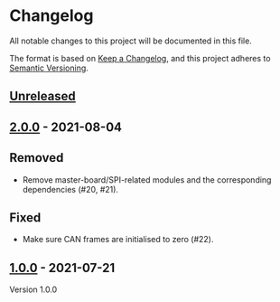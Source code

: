 # Changelog
All notable changes to this project will be documented in this file.

The format is based on [Keep a Changelog](https://keepachangelog.com/en/1.0.0/),
and this project adheres to [Semantic Versioning](https://semver.org/spec/v2.0.0.html).

## [Unreleased]


## [2.0.0] - 2021-08-04
## Removed
- Remove master-board/SPI-related modules and the corresponding
  dependencies (#20, #21).

## Fixed
- Make sure CAN frames are initialised to zero (#22).


## [1.0.0] - 2021-07-21
Version 1.0.0


[Unreleased]: https://github.com/open-dynamic-robot-initiative/blmc_drivers/compare/2.0.0...HEAD
[2.0.0]: https://github.com/open-dynamic-robot-initiative/blmc_drivers/compare/1.0.0...2.0.0
[1.0.0]: https://github.com/open-dynamic-robot-initiative/blmc_drivers/releases/tag/v1.0.0
